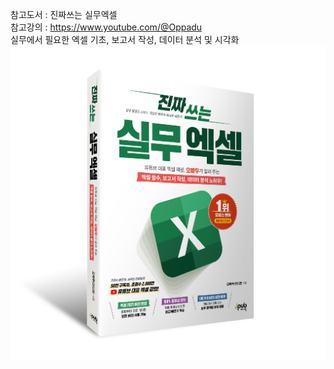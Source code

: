 참고도서 : 진짜쓰는 실무엑셀  
참고강의 : https://www.youtube.com/@Oppadu  
실무에서 필요한 엑셀 기초, 보고서 작성, 데이터 분석 및 시각화
![](images/2023-01-29-21-52-06.png)